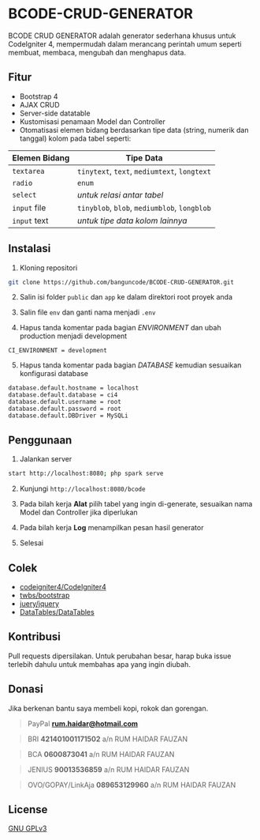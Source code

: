 # BCODE-CRUD-GENERATOR

BCODE CRUD GENERATOR adalah generator sederhana khusus untuk CodeIgniter 4, mempermudah dalam merancang perintah umum seperti membuat, membaca, mengubah dan menghapus data.

## Fitur

- Bootstrap 4
- AJAX CRUD
- Server-side datatable
- Kustomisasi penamaan Model dan Controller
- Otomatisasi elemen bidang berdasarkan tipe data (string, numerik dan tanggal) kolom pada tabel seperti:

| Elemen Bidang | Tipe Data |
| ------ | ------ |
| `textarea` | `tinytext`, `text`, `mediumtext`, `longtext` |
| `radio` | `enum` |
| `select` | *untuk relasi antar tabel* |
| `input` file | `tinyblob`, `blob`, `mediumblob`, `longblob` |
| `input` text | *untuk tipe data kolom lainnya* |

## Instalasi

1. Kloning repositori

``` bash
git clone https://github.com/banguncode/BCODE-CRUD-GENERATOR.git
```

2. Salin isi folder `public` dan `app` ke dalam direktori root proyek anda 

3. Salin file `env` dan ganti nama menjadi `.env`

4. Hapus tanda komentar pada bagian *ENVIRONMENT* dan ubah production menjadi development

```environment 
CI_ENVIRONMENT = development
```

5. Hapus tanda komentar pada bagian *DATABASE* kemudian sesuaikan konfigurasi database

```environment 
database.default.hostname = localhost
database.default.database = ci4
database.default.username = root
database.default.password = root
database.default.DBDriver = MySQLi 
```

## Penggunaan

1. Jalankan server

```bash
start http://localhost:8080; php spark serve
```

2. Kunjungi `http://localhost:8080/bcode`

3. Pada bilah kerja **Alat** pilih tabel yang ingin di-generate, sesuaikan nama Model dan Controller jika diperlukan

4. Pada bilah kerja **Log** menampilkan pesan hasil generator

5. Selesai

## Colek

- [codeigniter4/CodeIgniter4](https://github.com/codeigniter4/CodeIgniter4)
- [twbs/bootstrap](https://github.com/twbs/bootstrap)
- [juery/jquery](https://github.com/jquery/jquery)
- [DataTables/DataTables](https://github.com/DataTables/DataTables)

## Kontribusi

Pull requests dipersilakan. Untuk perubahan besar, harap buka issue terlebih dahulu untuk membahas apa yang ingin diubah.

## Donasi

Jika berkenan bantu saya membeli kopi, rokok dan gorengan.

> PayPal
**rum.haidar@hotmail.com**

> BRI
**421401001171502**
a/n RUM HAIDAR FAUZAN

> BCA
**0600873041**
a/n RUM HAIDAR FAUZAN

> JENIUS
**90013536859**
a/n RUM HAIDAR FAUZAN

> OVO/GOPAY/LinkAja
**089653129960**
a/n RUM HAIDAR FAUZAN

## License
[GNU GPLv3 ](https://choosealicense.com/licenses/gpl-3.0/)
